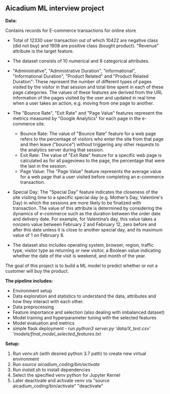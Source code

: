 
## Aicadium ML interview project 

**Data:**

Contains records for E-commerce transactions for online store
- Total of 12330 user transaction out of which 10422 are negative class (did not buy) and 1908 are positive class (bought product). "Revenue" attribute is the target feature.

- The dataset consists of 10 numerical and 8 categorical attributes.

- "Administrative", "Administrative Duration", "Informational", "Informational Duration", "Product Related" and "Product Related Duration": These represent the number of different types of pages visited by the visitor in that session and total time spent in each of these page categories. The values of these features are derived from the URL information of the pages visited by the user and updated in real time when a user takes an action, e.g. moving from one page to another.

- The "Bounce Rate", "Exit Rate" and "Page Value" features represent the metrics measured by "Google Analytics" for each page in the e-commerce site.
    - Bounce Rate: The value of "Bounce Rate" feature for a web page refers to the percentage of visitors who enter the site from that page and then leave ("bounce") without triggering any other requests to the analytics server during that session.
    - Exit Rate: The value of "Exit Rate" feature for a specific web page is calculated as for all pageviews to the page, the percentage that were the last in the session.
    - Page Value: The "Page Value" feature represents the average value for a web page that a user visited before completing an e-commerce transaction.

- Special Day: The "Special Day" feature indicates the closeness of the site visiting time to a specific special day (e.g. Mother’s Day, Valentine's Day) in which the sessions are more likely to be finalized with transaction.
The value of this attribute is determined by considering the dynamics of e-commerce such as the duration between the order date and delivery date.
For example, for Valentina’s day, this value takes a nonzero value between February 2 and February 12, zero before and after this date unless it is close to another special day, and its maximum value of 1 on February 8.

- The dataset also includes operating system, browser, region, traffic type, visitor type as returning or new visitor, a Boolean value indicating whether the date of the visit is weekend, and month of the year.

The goal of this project is to build a ML model to predict whether or not a customer will buy the product.

**The pipeline includes:**
- Environment setup
- Data exploration and statistics to understand the data, attributes and how they interact with each other.
- Data preprocessing
- Feature importance and selection (also dealing with imbalanced dataset)
- Model training and hyperparameter tuning with the selected features
- Model evaluation and metrics
- simple flask deployment - run 
    *python3 server.py 'data/X_test.csv' 'models/final_model_selected_features.txt*

**Setup:**
1) Run *venv.sh* (with desired python 3.7 path) to create new virtual environment
2) Run *source aicadium_coding/bin/activate*
3) Run *install.sh* to install dependencies
4) Select the specified venv python for Jupyter Kernel
5) Later deactivate and activate venv via "source aicadium_coding/bin/activate" "deactivate"
